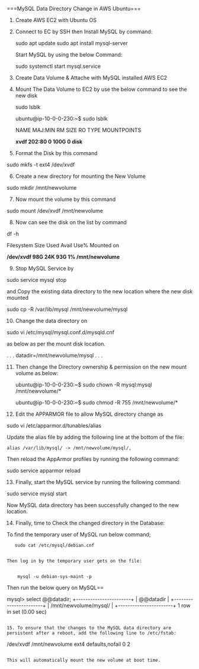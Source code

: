 ===MySQL Data Directory Change in AWS Ubuntu===

1. Create AWS EC2 with Ubuntu OS
2. Connect to EC by SSH then Install MySQL by command:

    sudo apt update
    sudo apt install mysql-server
    
    Start MySQL by using the below Command: 

    sudo systemctl start mysql.service
3. Create Data Volume & Attache with MySQL installed AWS EC2
4. Mount The Data Volume to EC2 by use the below command to see the new disk
   
    sudo lsblk
    
    ubuntu@ip-10-0-0-230:~$ sudo lsblk
    
    NAME      MAJ:MIN   RM      SIZE      RO TYPE    MOUNTPOINTS
  
    **xvdf     202:80   0   100G           0               disk**

5. Format the Disk by this command 

sudo mkfs -t ext4 /dev/xvdf


6. Create a new directory for mounting the New Volume


 sudo mkdir /mnt/newvolume


7. Now mount the volume by this command 

sudo mount /dev/xvdf /mnt/newvolume


8. Now can see the disk on the list  by command 


df -h

Filesystem         Size   Used    Avail   Use%    Mounted on


**/dev/xvdf        98G    24K     93G      1%     /mnt/newvolume**


9. Stop MySQL Service by 


sudo service mysql stop

and Copy the existing data directory to the new location where the new disk mounted 

 sudo cp -R /var/lib/mysql /mnt/newvolume/mysql


10. Change the data directory on 


sudo vi /etc/mysql/mysql.conf.d/mysqld.cnf 


 as below as per the mount disk location. 

. . .
datadir=/mnt/newvolume/mysql
. . .

11. Then change the Directory ownership & permission on the new mount volume as below:
    
    
     ubuntu@ip-10-0-0-230:~$ sudo chown -R mysql:mysql /mnt/newvolume/*
     
     
     ubuntu@ip-10-0-0-230:~$ sudo chmod -R 755 /mnt/newvolume/*

    
12. Edit the APPARMOR file to allow MySQL directory change as 


 sudo vi /etc/apparmor.d/tunables/alias


 Update the alias file by adding the following line at the bottom of the file:

```
alias /var/lib/mysql/ -> /mnt/newvolume/mysql/,

```

Then reload the AppArmor profiles by running the following command:

sudo service apparmor reload



13. Finally, start the MySQL service by running the following command:

sudo service mysql start

Now MySQL data directory has been successfully changed to the new location.

14. Finally, time to Check the changed directory in the Database: 

   To find the temporary user of MySQL run below command;


       sudo cat /etc/mysql/debian.cnf


    Then log in by the temporary user gets on the file:


        mysql -u debian-sys-maint -p


Then run the below query on MySQL==

mysql> select @@datadir;
+-----------------------+
| @@datadir             |
+-----------------------+
| /mnt/newvolume/mysql/ |
+-----------------------+
1 row in set (0.00 sec)
```

15. To ensure that the changes to the MySQL data directory are persistent after a reboot, add the following line to /etc/fstab:

```
/dev/xvdf /mnt/newvolume ext4 defaults,nofail 0 2

```

This will automatically mount the new volume at boot time.
